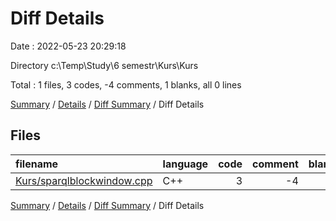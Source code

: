 # Diff Details

Date : 2022-05-23 20:29:18

Directory c:\Temp\Study\6 semestr\Kurs\Kurs

Total : 1 files,  3 codes, -4 comments, 1 blanks, all 0 lines

[Summary](results.md) / [Details](details.md) / [Diff Summary](diff.md) / Diff Details

## Files
| filename | language | code | comment | blank | total |
| :--- | :--- | ---: | ---: | ---: | ---: |
| [Kurs/sparqlblockwindow.cpp](/Kurs/sparqlblockwindow.cpp) | C++ | 3 | -4 | 1 | 0 |

[Summary](results.md) / [Details](details.md) / [Diff Summary](diff.md) / Diff Details
